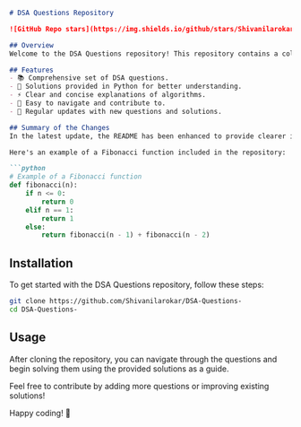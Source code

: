 ```markdown
# DSA Questions Repository

![GitHub Repo stars](https://img.shields.io/github/stars/Shivanilarokar/DSA-Questions-) ![GitHub forks](https://img.shields.io/github/forks/Shivanilarokar/DSA-Questions-) ![GitHub issues](https://img.shields.io/github/issues/Shivanilarokar/DSA-Questions-)

## Overview
Welcome to the DSA Questions repository! This repository contains a collection of Data Structures and Algorithms (DSA) questions along with their solutions.

## Features
- 📚 Comprehensive set of DSA questions.
- 🐍 Solutions provided in Python for better understanding.
- ⚡ Clear and concise explanations of algorithms.
- 📝 Easy to navigate and contribute to.
- 🚀 Regular updates with new questions and solutions.

## Summary of the Changes
In the latest update, the README has been enhanced to provide clearer information about the repository, including improved descriptions and a refined example of the Fibonacci function. 

Here's an example of a Fibonacci function included in the repository:

```python
# Example of a Fibonacci function
def fibonacci(n):
    if n <= 0:
        return 0
    elif n == 1:
        return 1
    else:
        return fibonacci(n - 1) + fibonacci(n - 2)
```

## Installation
To get started with the DSA Questions repository, follow these steps:

```bash
git clone https://github.com/Shivanilarokar/DSA-Questions-
cd DSA-Questions-
```

## Usage
After cloning the repository, you can navigate through the questions and begin solving them using the provided solutions as a guide.

Feel free to contribute by adding more questions or improving existing solutions!

Happy coding! 🚀
```
